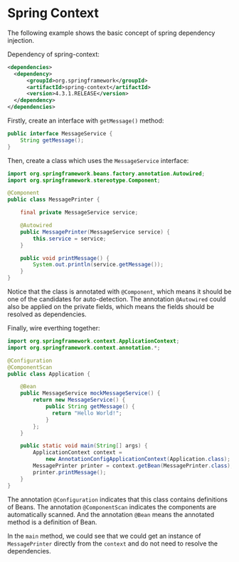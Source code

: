 # Spring Context

The following example shows the basic concept of spring dependency injection.

Dependency of spring-context:

  ```xml
  <dependencies>
    <dependency>
        <groupId>org.springframework</groupId>
        <artifactId>spring-context</artifactId>
        <version>4.3.1.RELEASE</version>
    </dependency>
  </dependencies>
  ```
  
Firstly, create an interface with `getMessage()` method:

  ```java
  public interface MessageService {
      String getMessage();
  }
  ```
  
Then, create a class which uses the `MessageService` interface:

  ```java
  import org.springframework.beans.factory.annotation.Autowired;
  import org.springframework.stereotype.Component;

  @Component
  public class MessagePrinter {

      final private MessageService service;

      @Autowired
      public MessagePrinter(MessageService service) {
          this.service = service;
      }

      public void printMessage() {
          System.out.println(service.getMessage());
      }
  }
  ```
Notice that the class is annotated with `@Component`, which means it should be one of the candidates for auto-detection. The annotation `@Autowired` could also be applied on the private fields, which means the fields should be resolved as dependencies.

Finally, wire everthing together:

  ```java
  import org.springframework.context.ApplicationContext;
  import org.springframework.context.annotation.*;

  @Configuration
  @ComponentScan
  public class Application {

      @Bean
      public MessageService mockMessageService() {
          return new MessageService() {
              public String getMessage() {
                return "Hello World!";
              }
          };
      }

      public static void main(String[] args) {
          ApplicationContext context = 
              new AnnotationConfigApplicationContext(Application.class);
          MessagePrinter printer = context.getBean(MessagePrinter.class);
          printer.printMessage();
      }
  }
  ```
The annotation `@Configuration` indicates that this class contains definitions of Beans. The annotation `@ComponentScan` indicates the components are automatically scanned. And the annotation `@Bean` means the annotated method is a definition of Bean.

In the `main` method, we could see that we could get an instance of `MessagePrinter` directly from the `context` and do not need to resolve the dependencies.
